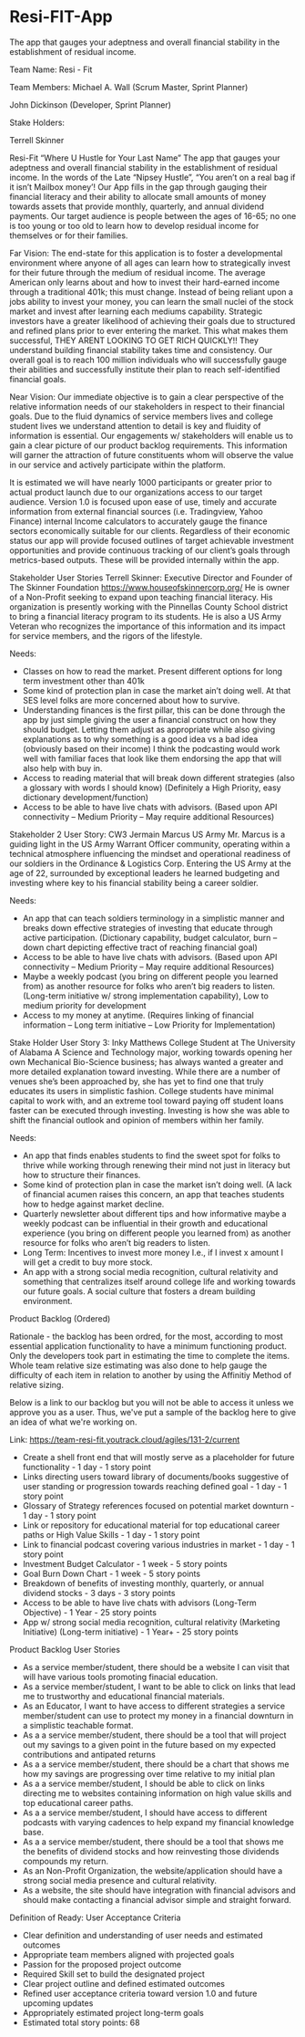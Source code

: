 # Resi-FIT-App
The app that gauges your adeptness and overall financial stability in the establishment of residual income. 

Team Name: Resi - Fit 


Team Members: 
Michael A. Wall (Scrum Master, Sprint Planner)

John Dickinson (Developer, Sprint Planner)


Stake Holders: 

Terrell Skinner

Resi-Fit “Where U Hustle for Your Last Name”
The app that gauges your adeptness and overall financial stability in the establishment of residual income. In the words of the Late “Nipsey Hustle”, “You aren’t on a real bag if it isn’t Mailbox money’! Our App fills in the gap through gauging their financial literacy and their ability to allocate small amounts of money towards assets that provide monthly, quarterly, and annual dividend payments. Our target audience is people between the ages of 16-65; no one is too young or too old to learn how to develop residual income for themselves or for their families. 


Far Vision: The end-state for this application is to foster a developmental environment where anyone of all ages can learn how to strategically invest for their future through the medium of residual income. The average American only learns about and how to invest their hard-earned income through a traditional 401k; this must change. Instead of being reliant upon a jobs ability to invest your money, you can learn the small nuclei of the stock market and invest after learning each mediums capability. 
Strategic investors have a greater likelihood of achieving their goals due to structured and refined plans prior to ever entering the market. This what makes them successful, THEY ARENT LOOKING TO GET RICH QUICKLY!! They understand building financial stability takes time and consistency. Our overall goal is to reach 100 million individuals who will successfully gauge their abilities and successfully institute their plan to reach self-identified financial goals. 


Near Vision: Our immediate objective is to gain a clear perspective of the relative information needs of our stakeholders in respect to their financial goals. Due to the fluid dynamics of service members lives and college student lives we understand attention to detail is key and fluidity of information is essential. Our engagements w/ stakeholders will enable us to gain a clear picture of our product backlog requirements. This information will garner the attraction of future constituents whom will observe the value in our service and actively participate within the platform. 


It is estimated we will have nearly 1000 participants or greater prior to actual product launch due to our organizations access to our target audience. 
Version 1.0 is focused upon ease of use, timely and accurate information from external financial sources (i.e. Tradingview, Yahoo Finance) internal Income calculators to accurately gauge the finance sectors economically suitable for our clients. Regardless of their economic status our app will provide focused outlines of target achievable investment opportunities and provide continuous tracking of our client’s goals through metrics-based outputs. These will be provided internally within the app. 


Stakeholder User Stories
Terrell Skinner: Executive Director and Founder of The Skinner Foundation
https://www.houseofskinnercorp.org/
He is owner of a Non-Profit seeking to expand upon teaching financial literacy. His organization is presently working with the Pinnellas County School district to bring a financial literacy program to its students. He is also a US Army Veteran who recognizes the importance of this information and its impact for service members, and the rigors of the lifestyle. 

Needs:  
-	Classes on how to read the market. Present different options for long term investment other than 401k 
-	Some kind of protection plan in case the market ain’t doing well. At that SES level folks are more concerned about how to survive. 
-	Understanding finances is the first pillar, this can be done through the app by just simple giving the user a financial construct on how they should budget. Letting them adjust as appropriate while also giving explanations as to why something is a good idea vs a bad idea (obviously based on their income) I think the podcasting would work well with familiar faces that look like them endorsing the app that will also help with buy in.
-	Access to reading material that will break down different strategies (also a glossary with words I should know) (Definitely a High Priority, easy dictionary development/function)
-	Access to be able to have live chats with advisors. (Based upon API connectivity – Medium Priority – May require additional Resources)


Stakeholder 2 User Story: 
CW3 Jermain Marcus
US Army
Mr. Marcus is a guiding light in the US Army Warrant Officer community, operating within a technical atmosphere influencing the mindset and operational readiness of our soldiers in the Ordinance & Logistics Corp. Entering the US Army at the age of 22, surrounded by exceptional leaders he learned budgeting and investing where key to his financial stability being a career soldier. 

Needs: 
-	An app that can teach soldiers terminology in a simplistic manner and breaks down effective strategies of investing that educate through active participation. (Dictionary capability, budget calculator, burn – down chart depicting effective tract of reaching financial goal)
-	Access to be able to have live chats with advisors. (Based upon API connectivity – Medium Priority – May require additional Resources)
-	Maybe a weekly podcast (you bring on different people you learned from) as another resource for folks who aren’t big readers to listen. (Long-term initiative w/ strong implementation capability), Low to medium priority for development
-	Access to my money at anytime.  (Requires linking of financial information – Long term initiative – Low Priority for Implementation)


Stake Holder User Story 3:
Inky Matthews
College Student at The University of Alabama
A Science and Technology major, working towards opening her own Mechanical Bio-Science business; has always wanted a greater and more detailed explanation toward investing. While there are a number of venues she’s been approached by, she has yet to find one that truly educates its users in simplistic fashion. College students have minimal capital to work with, and an extreme tool toward paying off student loans faster can be executed through investing. Investing is how she was able to shift the financial outlook and opinion of members within her family. 

Needs:
-	An app that finds enables students to find the sweet spot for folks to thrive while working through renewing their mind not just in literacy but how to structure their finances.
-	Some kind of protection plan in case the market isn’t doing well. (A lack of financial acumen raises this concern, an app that teaches students how to hedge against market decline. 
-	Quarterly newsletter about different tips and how informative maybe a weekly podcast can be influential in their growth and educational experience (you bring on different people you learned from) as another resource for folks who aren’t big readers to listen.
-	Long Term: Incentives to invest more money I.e., if I invest x amount I will get a credit to buy more stock. 
-	An app with a strong social media recognition, cultural relativity and something that centralizes itself around college life and working towards our future goals. A social culture that fosters a dream building environment. 


Product Backlog (Ordered)

Rationale - the backlog has been ordred, for the most, according to most essential application functionality to have a minimum functioning product. Only the developers took part in estimating the time to complete the items. Whole team relative size estimating was also done to help gauge the difficulty of each item in relation to another by using the Affinitiy Method of relative sizing. 

Below is a link to our backlog but you will not be able to access it unless we approve you as a user. Thus, we've put a sample of the backlog here to give an idea of what we're working on.

Link:
https://team-resi-fit.youtrack.cloud/agiles/131-2/current

- Create a shell front end that will mostly serve as a placeholder for future functionality - 1 day - 1 story point
-	Links directing users toward library of documents/books suggestive of user standing or progression towards reaching defined goal - 1 day - 1 story point
-	Glossary of Strategy references focused on potential market downturn - 1 day - 1 story point
-	Link or repository for educational material for top educational career paths or High Value Skills - 1 day - 1 story point
-	Link to financial podcast covering various industries in market - 1 day - 1 story point
-	Investment Budget Calculator - 1 week - 5 story points
-	Goal Burn Down Chart - 1 week - 5 story points
-	Breakdown of benefits of investing monthly, quarterly, or annual dividend stocks - 3 days - 3 story points
-	Access to be able to have live chats with advisors (Long-Term Objective) - 1 Year - 25 story points
-	App w/ strong social media recognition, cultural relativity (Marketing Initiative) (Long-term initiative) - 1 Year+ - 25 story points


Product Backlog User Stories
- As a service member/student, there should be a website I can visit that will have various tools promoting finacial education.
- As a service member/student, I want to be able to click on links that lead me to trustworthy and educational financial materials.
- As an Educator, I want to have access to different strategies a service member/student can use to protect my money in a financial downturn in a simplistic teachable format.
- As a a service member/student, there should be a tool that will project out my savings to a given point in the future based on my expected contributions and antipated returns
- As a a service member/student, there should be a chart that shows me how my savings are progressing over time relative to my initial plan
- As a a service member/student, I should be able to click on links directing me to websites containing information on high value skills and top educational career paths.
- As a a service member/student, I should have access to different podcasts with varying cadences to help expand my financial knowledge base.
- As a a service member/student, there should be a tool that shows me the benefits of dividend stocks and how reinvesting those dividends compounds my return.
- As an Non-Profit Organization, the website/application should have a strong social media presence and cultural relativity.
- As a website, the site should have integration with financial advisors and should make contacting a financial advisor simple and straight forward.


Definition of Ready: User Acceptance Criteria
-	Clear definition and understanding of user needs and estimated outcomes
-	Appropriate team members aligned with projected goals
-	Passion for the proposed project outcome
-	Required Skill set to build the designated project
-	Clear project outline and defined estimated outcomes
-	Refined user acceptance criteria toward version 1.0 and future upcoming updates
-	Appropriately estimated project long-term goals
-	Estimated total story points: 68

